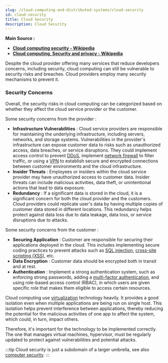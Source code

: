 ```yaml
---
slug: /cloud-computing-and-distributed-systems/cloud-security
id: cloud-security
title: Cloud Security
description: Cloud Security
---
```


**Main Source :**

- **[Cloud computing security - Wikipedia](https://en.wikipedia.org/wiki/Cloud_computing_security)**
- **[Cloud computing, Security and privacy - Wikipedia](https://en.wikipedia.org/wiki/Cloud_computing#Security_and_privacy)**

Despite the cloud provider offering many services that reduce developers concerns, including security, cloud computing can still be vulnerable to security risks and breaches. Cloud providers employ many security mechanisms to prevent it.

### Security Concerns

Overall, the security risks in cloud computing can be categorized based on whether they affect the cloud service provider or the customer.

Some security concerns from the provider :

- **Infrastructure Vulnerabilities** : Cloud service providers are responsible for maintaining the underlying infrastructure, including servers, networks, and storage systems. Vulnerabilities in the provider's infrastructure can expose customer data to risks such as unauthorized access, data breaches, or service disruptions. They could implement access control to prevent [DDoS](/computer-security/network-security#ddos-attack), implement [network firewall](/computer-security/network-security#firewall) to filter traffic, or using a [VPN](/computer-networking/vpn) to establish secure and encrypted connections between customer environments and the cloud infrastructure.
- **Insider Threats** : Employees or insiders within the cloud service provider may have unauthorized access to customer data. Insider threats can include malicious activities, data theft, or unintentional actions that lead to data exposure.
- **Redundancy** : If a significant data is stored in the cloud, it is a significant concern for both the cloud provider and the customers. Cloud providers could replicate user's data by having multiple copies of customer data stored in different locations. This redundancy helps protect against data loss due to data leakage, data loss, or service disruptions due to attacks.

Some security concerns from the customer :

- **Securing Application** : Customer are responsible for securing their applications deployed in the cloud. This includes implementing secure coding practices to prevent attacks such as [SQL injection](/computer-security/web-security#sql-injection), [cross-site scripting (XSS)](/computer-security/web-security#cross-site-scripting-xss), etc.
- **Data Encryption** : Customer data should be encrypted both in transit and at rest.
- **Authentication** : Implement a strong authentication system, such as enforcing strong passwords, adding a [multi-factor authentication](/backend-development/authentication#authentication-factor-number), and using role-based access control (RBAC), in which users are given specific role that makes them eligible to access certain resources.

Cloud computing use [virtualization](/cloud-computing-and-distributed-systems/virtualization) technology heavily. It provides a good isolation even when multiple applications are being run on single host. This isolation helps prevent interference between applications, thereby reducing the potential for the malicious activities of one app to affect the system, which could, in turn, impact others.

Therefore, it's important for the technology to be implemented correctly. The one that manages virtual machines, hypervisor, must be regularly updated to protect against vulnerabilities and potential attacks.

:::tip
Cloud security is just a subdomain of a larger umbrella, see also [computer security](/computer-security).
:::
